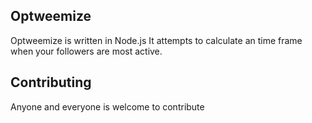 ## Optweemize

Optweemize is written in Node.js
It attempts to calculate an time frame when your followers are most active.

## Contributing

Anyone and everyone is welcome to contribute
